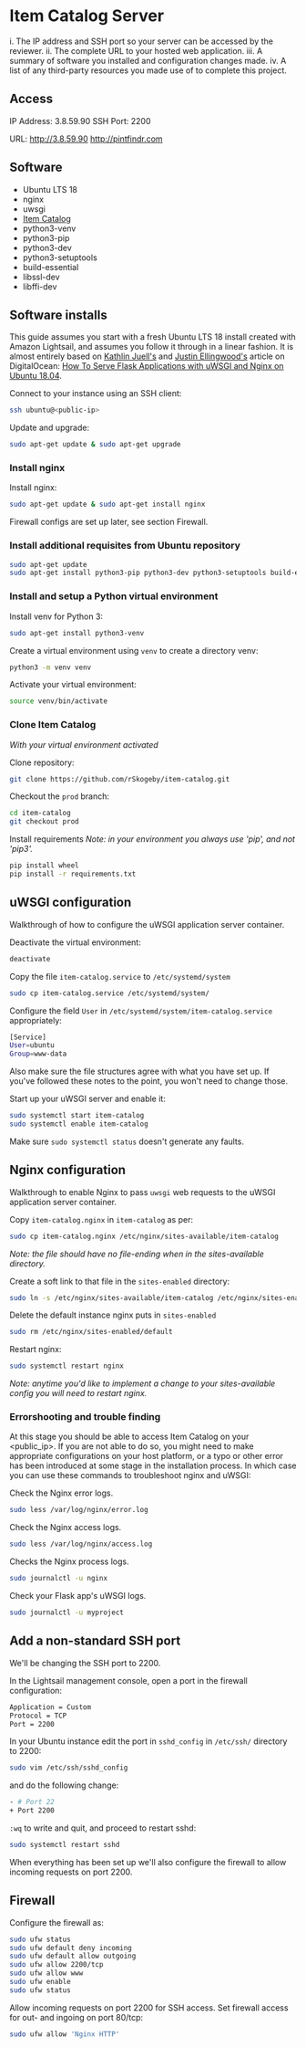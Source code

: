 # Item Catalog Server

i. The IP address and SSH port so your server can be accessed by the reviewer.
ii. The complete URL to your hosted web application.
iii. A summary of software you installed and configuration changes made.
iv. A list of any third-party resources you made use of to complete this project.

## Access

IP Address: 3.8.59.90
SSH Port: 2200

URL:
http://3.8.59.90
http://pintfindr.com


## Software

- Ubuntu LTS 18
- nginx
- uwsgi
- [Item Catalog](https://github.com/rSkogeby/item-catalog)
- python3-venv
- python3-pip
- python3-dev
- python3-setuptools
- build-essential
- libssl-dev
- libffi-dev


## Software installs

This guide assumes you start with a fresh Ubuntu LTS 18 install created with
Amazon Lightsail, and assumes you follow it through in a linear fashion.
It is almost entirely based on [Kathlin Juell's](https://www.digitalocean.com/community/users/katjuell) and [Justin Ellingwood's](https://www.digitalocean.com/community/users/jellingwood) article on
DigitalOcean: [How To Serve Flask Applications with uWSGI and Nginx on Ubuntu 18.04](https://www.digitalocean.com/community/tutorials/how-to-serve-flask-applications-with-uswgi-and-nginx-on-ubuntu-18-04).

Connect to your instance using an SSH client:

```bash
ssh ubuntu@<public-ip>
```

Update and upgrade:

```bash
sudo apt-get update & sudo apt-get upgrade
```

### Install nginx

Install nginx:

```bash
sudo apt-get update & sudo apt-get install nginx
```

Firewall configs are set up later, see section Firewall.


### Install additional requisites from Ubuntu repository

```bash
sudo apt-get update
sudo apt-get install python3-pip python3-dev python3-setuptools build-essential libssl-dev libffi-dev
```

### Install and setup a Python virtual environment

Install venv for Python 3:

```bash
sudo apt-get install python3-venv
```

Create a virtual environment using `venv` to create a directory venv:

```bash
python3 -m venv venv
```

Activate your virtual environment:

```bash
source venv/bin/activate
```

### Clone Item Catalog
_With your virtual environment activated_

Clone repository:

```bash
git clone https://github.com/rSkogeby/item-catalog.git
```

Checkout the `prod` branch:

```bash
cd item-catalog
git checkout prod
```

Install requirements
_Note: in your environment you always use 'pip', and not 'pip3'._

```bash
pip install wheel
pip install -r requirements.txt
```


## uWSGI configuration

Walkthrough of how to configure the uWSGI application server container.

Deactivate the virtual environment:

```bash
deactivate
```

Copy the file `item-catalog.service` to `/etc/systemd/system`

```bash
sudo cp item-catalog.service /etc/systemd/system/
```

Configure the field `User` in `/etc/systemd/system/item-catalog.service` appropriately:

```bash
[Service]
User=ubuntu
Group=www-data
```

Also make sure the file structures agree with what you have set up. If you've followed
these notes to the point, you won't need to change those.

Start up your uWSGI server and enable it:

```bash
sudo systemctl start item-catalog
sudo systemctl enable item-catalog
```

Make sure `sudo systemctl status` doesn't generate any faults.

## Nginx configuration

Walkthrough to enable Nginx to pass `uwsgi` web requests to the uWSGI application
server container.

Copy `item-catalog.nginx` in `item-catalog` as per:

```bash
sudo cp item-catalog.nginx /etc/nginx/sites-available/item-catalog
```

_Note: the file should have no file-ending when in the sites-available directory._

Create a soft link to that file in the `sites-enabled` directory:

```bash
sudo ln -s /etc/nginx/sites-available/item-catalog /etc/nginx/sites-enabled
```

Delete the default instance nginx puts in `sites-enabled`

```bash
sudo rm /etc/nginx/sites-enabled/default
```

Restart nginx:

```bash
sudo systemctl restart nginx
```

_Note: anytime you'd like to implement a change to your sites-available config you will need to restart nginx._


### Errorshooting and trouble finding

At this stage you should be able to access Item Catalog on your <public_ip>.
If you are not able to do so, you might need to make appropriate configurations
on your host platform, or a typo or other error has been introduced at some stage
in the installation process. In which case you can use these commands to
troubleshoot nginx and uWSGI:

Check the Nginx error logs.
```bash
sudo less /var/log/nginx/error.log
```

Check the Nginx access logs.
```bash
sudo less /var/log/nginx/access.log
```

Checks the Nginx process logs.
```bash
sudo journalctl -u nginx
```

Check your Flask app's uWSGI logs.
```bash
sudo journalctl -u myproject
```


## Add a non-standard SSH port

We'll be changing the SSH port to 2200.

In the Lightsail management console, open a port in the firewall configuration:

```bash
Application = Custom
Protocol = TCP
Port = 2200
```

In your Ubuntu instance edit the port in `sshd_config` in `/etc/ssh/` directory to 2200:

```bash
sudo vim /etc/ssh/sshd_config
```

and do the following change:

```bash
- # Port 22
+ Port 2200
```

`:wq` to write and quit, and proceed to restart sshd:

```bash
sudo systemctl restart sshd
```

When everything has been set up we'll also configure the firewall to allow incoming
requests on port 2200.

## Firewall

Configure the firewall as:


```bash
sudo ufw status
sudo ufw default deny incoming
sudo ufw default allow outgoing
sudo ufw allow 2200/tcp
sudo ufw allow www
sudo ufw enable
sudo ufw status
```

Allow incoming requests on port 2200 for SSH access.
Set firewall access for out- and ingoing on port 80/tcp:

```bash
sudo ufw allow 'Nginx HTTP'
```
